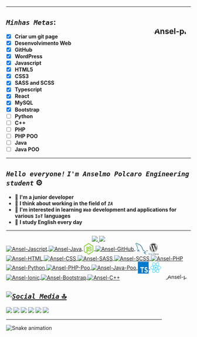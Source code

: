   ***
  ## **_`Minhas Metas`_**: <div><img align="right" alt="Ansel-pic" height="150" style="border-radius:50px;" src="https://user-images.githubusercontent.com/66381597/164872842-39e47a3b-b1ff-4cd9-a0e5-bb5d5ff11f00.jpg"></div>

- [x] **Criar um git page**
- [x] **Desenvolvimento Web**
- [x] **GitHub**
- [x] **WordPress**     
- [x] **Javascript**
- [x] **HTML5**
- [x] **CSS3**
- [x] **SASS and SCSS**
- [x] **Typescript**
- [x] **React**
- [x] **MySQL**
- [x] **Bootstrap**
- [ ] **Python** 
- [ ] **C++**
- [ ] **PHP**
- [ ] **PHP POO**
- [ ] **Java**
- [ ] **Java POO**

 ***
##  _`Hello everyone!`_  _`I'm Anselmo Polcaro Engineering student`_ ⚙️ 
- 🔭 **I'm a junior developer**
- 💬 **I think about working in the field of** **_`IA`_** 
- 🔗 **I'm interested in learning** _**`Web`**_ **development and applications for various** **`IoT`** **languages**
- 📓 **I study English every day**

***
<div align="center">
  <a href="https://github.com/polcaronet">
  <img height="150em" src="https://github-readme-stats.vercel.app/api?username=polcaronet&show_icons=true&theme=algolia&include_all_commits=true&count_private=true"/>
  <img height="150em" src="https://github-readme-stats.vercel.app/api/top-langs/?username=polcaronet&layout=compact&langs_count=7&theme=algolia"/>
</div>
<div style="display: inline_block"><td>
  <img align="center" alt="Ansel-Jascript" height="33" width="30" src="https://git.svarun.dev/devicons/devicon/raw/branch/master/icons/javascript/javascript-original.svg">
  <img align="center" alt="Ansel-Java" height="33" width="30" src="https://git.svarun.dev/devicons/devicon/raw/branch/master/icons/java/java-original.svg">
  <img align="center" alt="Ansel-Nodejs" height="33" width="30"                                              src="https://raw.githubusercontent.com/devicons/devicon/1119b9f84c0290e0f0b38982099a2bd027a48bf1/icons/nodejs/nodejs-original.svg">
  <img align="center" alt="Ansel-GitHub" height="33" width="30" src="https://git.svarun.dev/devicons/devicon/raw/branch/master/icons/github/github-original.svg">
  <img align="center" alt="Ansel-MySQL" height="33" width="30"   src="https://raw.githubusercontent.com/devicons/devicon/1119b9f84c0290e0f0b38982099a2bd027a48bf1/icons/mysql/mysql-original.svg">
  <img align="center" alt="Ansel-WorPress" height="33" width="30"  src="https://raw.githubusercontent.com/devicons/devicon/1119b9f84c0290e0f0b38982099a2bd027a48bf1/icons/wordpress/wordpress-original.svg">
  <img align="center" alt="Ansel-HTML" height="33" width="30" src="https://icongr.am/devicon/html5-original.svg?size=128&color=currentColor">
  <img align="center" alt="Ansel-CSS" height="33" width="30" src="https://git.svarun.dev/devicons/devicon/raw/branch/master/icons/css3/css3-original.svg">
  <img align="center" alt="Ansel-SASS" height="33" width="30" src="https://user-images.githubusercontent.com/66381597/167758203-44416e10-5b18-4a50-af47-751b311a1f29.png">
  <img align="center" alt="Ansel-SCSS" height="33" width="30" src="https://user-images.githubusercontent.com/66381597/167758552-9210f98b-ad76-451c-92e7-8fb88e921bf6.png">
  <img align="center" alt="Ansel-PHP" height="33" width="30" src="https://user-images.githubusercontent.com/66381597/165204589-3f8ba5d1-57a3-4b3b-bdbe-dcc61a3f2b9b.png">
  <img align="center" alt="Ansel-Python" height="33" width="30" src="https://git.svarun.dev/devicons/devicon/raw/branch/master/icons/python/python-original.svg">
  <img align="center" alt="Ansel-PHP-Poo" height="33" width="30" src="https://user-images.githubusercontent.com/66381597/165306915-290e12d4-38c1-4b52-b5a4-cbddce2e43f4.png">
 <img align="center" alt="Ansel-Java-Poo" height="33" width="30" src="https://user-images.githubusercontent.com/66381597/165307687-5f6746f4-f609-49f5-a3fc-3b7c930ad382.png">
 <img align="center" alt="Ansel-Typescript" height="33" width="30" src="https://raw.githubusercontent.com/devicons/devicon/master/icons/typescript/typescript-plain.svg">
 <img align="center" alt="Ansel-React" height="33" width="30" src="https://raw.githubusercontent.com/devicons/devicon/master/icons/react/react-original.svg">
 <img align="center" alt="Ansel-Ionic" height="33" width="30" src="https://user-images.githubusercontent.com/66381597/167077713-93e48f64-3a63-4d28-957f-aabe6f9e15a2.png">
 <img align="center" alt="Ansel-Bootstrap" height="33" width="30" src="https://user-images.githubusercontent.com/66381597/167077951-afb46809-4d28-4b53-9c60-8838d09635c0.png">
 <img align="center" alt="Ansel-C++" height="33" width="30" src="https://user-images.githubusercontent.com/66381597/167078198-589c663b-87ac-4cbc-9ab5-aedd6dbb213c.png">
 <img align="right" alt="Ansel-pic" height="150" style="border-radius:50px;" src="https://user-images.githubusercontent.com/66381597/166562759-f5d279eb-5dda-46ad-9e7b-e4dee0eee8bc.png?width=676&height=676">
 </td>
</div>
 
## <img align="left" src="https://user-images.githubusercontent.com/66381597/163893585-ec4a0c99-6901-4610-bc4f-a0bde0de172e.png"><span style="font-family: Arial, sans-serif">_`Social Media`_ 🔝</span> 
  <div> 
  <a href="https://www.linkedin.com/in/anselmo-polcaro-ribeiro-b2a570207" target="_blank"><img src="https://img.shields.io/badge/LinkedIn-0077B5?style=for-the-badge&logo=linkedin&logoColor=white" target="_blank"></a>
  <a href="https://www.instagram.com/polcaronet/" target="_blank"><img src="https://img.shields.io/badge/Instagram-E4405F?style=for-the-badge&logo=instagram&logoColor=white" target="_blank"></a>
    <a href="https://youtube.com/channel/UCidZ9rDQp3TYIrMV0I9ikvg" target="_blank"><img src="https://img.shields.io/badge/YouTube-FF0000?style=for-the-badge&logo=youtube&logoColor=white" target="_blank"></a>
  <a href="https://www.facebook.com/anselmo.polcaro/" target="_blank"><img src="https://img.shields.io/badge/Facebook-1877F2?style=for-the-badge&logo=facebook&logoColor=white" target="_blank"></a>
  <a href="https://medium.com/@polcaronet" target="_blank"><img src="https://img.shields.io/badge/Medium-12100E?style=for-the-badge&logo=medium&logoColor=white" target="_blank"></a>
    <a href="mailto:polcaronet@gmail.com"><img src="https://img.shields.io/badge/-Gmail-%23333?style=for-the-badge&logo=gmail&logoColor=white" target="_blank"></a></div>
     
 ***
       
![Snake animation](https://github.com/polcaronet/polcaronet/blob/output/github-contribution-grid-snake.svg)
</div>

